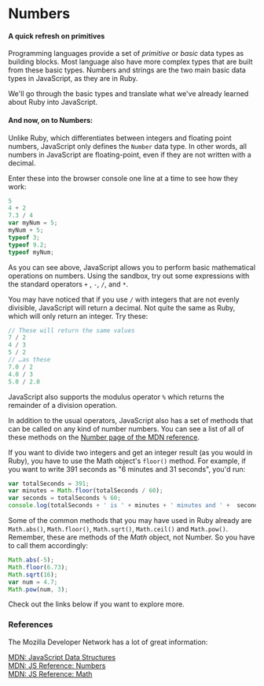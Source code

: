 # Numbers

#### A quick refresh on primitives

Programming languages provide a set of *primitive* or *basic* data types as building blocks.  Most language also have more complex types that are built from these basic types.  Numbers and strings are the two main basic data types in JavaScript, as they are in Ruby.

We'll go through the basic types and translate what we've already learned about Ruby into JavaScript.

#### And now, on to Numbers:

Unlike Ruby, which differentiates between integers and floating point numbers, JavaScript only defines the `Number` data type. In other words, all numbers in JavaScript are floating-point, even if they are not written with a decimal.

Enter these into the browser console one line at a time to see how they work:

```javascript
5
4 + 2
7.3 / 4
var myNum = 5;
myNum + 5;
typeof 3;
typeof 9.2;
typeof myNum;
```

As you can see above, JavaScript allows you to perform basic mathematical operations on numbers.  Using the sandbox, try out some expressions with the standard operators `+` , `-`, `/`, and `*`.

You may have noticed that if you use `/` with integers that are not evenly divisible, JavaScript will return a decimal. Not quite the same as Ruby, which will only return an integer. Try these:

```javascript
// These will return the same values
7 / 2
4 / 3
5 / 2
// …as these
7.0 / 2
4.0 / 3
5.0 / 2.0
```

JavaScript also supports the modulus operator `%` which returns the remainder of a division operation.

In addition to the usual operators, JavaScript also has a set of methods that can be called on any kind of number numbers.  You can see a list of all of these methods on the [Number page of the MDN reference](https://developer.mozilla.org/en/JavaScript/Reference/Global_Objects/Number).

If you want to divide two integers and get an integer result (as you would in Ruby), you have to use the Math object's `floor()` method. For example, if you want to write 391 seconds as "6 minutes and 31 seconds", you'd run:

```javascript
var totalSeconds = 391;
var minutes = Math.floor(totalSeconds / 60);
var seconds = totalSeconds % 60;
console.log(totalSeconds + ' is ' + minutes + ' minutes and ' +  seconds + ' seconds');
```

Some of the common methods that you may have used in Ruby already are `Math.abs()`, `Math.floor()`, `Math.sqrt()`, `Math.ceil()` and `Math.pow()`.  Remember, these are methods of the *Math* object, not Number. So you have to call them accordingly:

```javascript
Math.abs(-5);
Math.floor(6.73);
Math.sqrt(16);
var num = 4.7;
Math.pow(num, 3);
```

Check out the links below if you want to explore more.

### References

The Mozilla Developer Network has a lot of great information:

[MDN: JavaScript Data Structures](https://developer.mozilla.org/en/JavaScript/Data_structures)<br>
[MDN: JS Reference: Numbers](https://developer.mozilla.org/en/JavaScript/Reference/Global_Objects/Number)<br>
[MDN: JS Reference: Math](https://developer.mozilla.org/en/JavaScript/Reference/Global_Objects/Math/)

